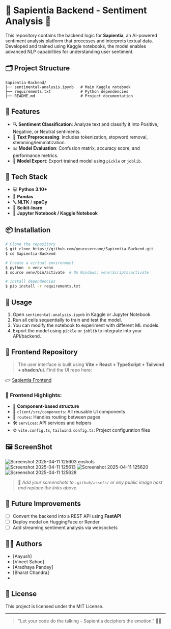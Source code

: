 # 🌟 Sapientia Backend - Sentiment Analysis 🧠

This repository contains the backend logic for **Sapientia**, an AI-powered sentiment analysis platform that processes and interprets textual data. Developed and trained using Kaggle notebooks, the model enables advanced NLP capabilities for understanding user sentiment.

## 🗂️ Project Structure

```
Sapientia-Backend/
├── sentimental-analysis.ipynb   # Main Kaggle notebook
├── requirements.txt             # Python dependencies
├── README.md                    # Project documentation
```

## 🚀 Features

- 🔍 **Sentiment Classification**: Analyze text and classify it into Positive, Negative, or Neutral sentiments.
- 🧹 **Text Preprocessing**: Includes tokenization, stopword removal, stemming/lemmatization.
- 📊 **Model Evaluation**: Confusion matrix, accuracy score, and performance metrics.
- 💾 **Model Export**: Export trained model using `pickle` or `joblib`.

## 🧪 Tech Stack

- 💻 **Python 3.10+**
- 📘 **Pandas**
- 🔤 **NLTK** / **spaCy**
- 🧠 **Scikit-learn**
- 🧪 **Jupyter Notebook / Kaggle Notebook**

## 📦 Installation

```bash
# Clone the repository
$ git clone https://github.com/yourusername/Sapientia-Backend.git
$ cd Sapientia-Backend

# Create a virtual environment
$ python -m venv venv
$ source venv/bin/activate  # On Windows: venv\Scripts\activate

# Install dependencies
$ pip install -r requirements.txt
```

## 🧾 Usage

1. Open `sentimental-analysis.ipynb` in Kaggle or Jupyter Notebook.
2. Run all cells sequentially to train and test the model.
3. You can modify the notebook to experiment with different ML models.
4. Export the model using `pickle` or `joblib` to integrate into your API/backend.

## 🔗 Frontend Repository

> The user interface is built using **Vite + React + TypeScript + Tailwind + shadcn/ui**. Find the UI repo here:

👉 [Sapientia Frontend](https://github.com/Vineetsahoo/Sapientia)

### 🧱 Frontend Highlights:

- 🧩 **Component-based structure**
- 🧠 `client/src/components`: All reusable UI components
- 🚦 `routes`: Handles routing between pages
- 🛠️ `services`: API services and helpers
- ⚙️ `vite.config.ts`, `tailwind.config.ts`: Project configuration files

## 🖼️ ScreenShot
![Screenshot 2025-04-11 125603](https://github.com/user-attachments/assets/5854586b-6842-4569-9b9f-fce986b9c2d6)
enshots
![Screenshot 2025-04-11 125613](https://github.com/user-attachments/assets/f0bcb9e3-cf4e-4874-9c7b-b45ac0b53268)
![Screenshot 2025-04-11 125620](https://github.com/user-attachments/assets/fcfe8e30-4728-4824-8c14-d0b76da8be4f)
![Screenshot 2025-04-11 125628](https://github.com/user-attachments/assets/f9589678-5560-4637-b562-df5b537b73d1)



> 📸 *Add your screenshots to `.github/assets/` or any public image host and replace the links above.*

## 🔮 Future Improvements

- [ ] Convert the backend into a REST API using **FastAPI**
- [ ] Deploy model on HuggingFace or Render
- [ ] Add streaming sentiment analysis via websockets

## 👨‍💻 Authors

- [Aayush]
- [Vineet Sahoo]
- [Aradhaya Pandey]
- [Bharat Chandra]
- 

## 📝 License

This project is licensed under the MIT License.

---

> "Let your code do the talking – Sapientia deciphers the emotion." 🧠✨

